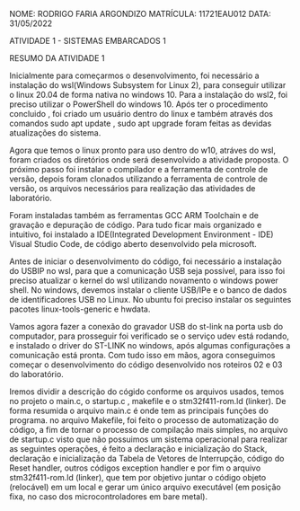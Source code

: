 NOME: RODRIGO FARIA ARGONDIZO
MATRÍCULA: 11721EAU012
DATA: 31/05/2022

ATIVIDADE 1 - SISTEMAS EMBARCADOS 1 


RESUMO DA ATIVIDADE 1

Inicialmente para começarmos o desenvolvimento, foi necessário a instalação do wsl(Windows Subsystem for Linux 2), para conseguir utilizar o linux 20.04 de forma nativa no windows 10. Para a instalação do wsl2, foi preciso utilizar o PowerShell do windows 10. Após ter o procedimento concluido , foi criado um usuário dentro do linux e também através dos comandos sudo apt update , sudo apt upgrade foram feitas as devidas atualizações do sistema. 

Agora que temos o linux pronto para uso dentro do w10, atráves do wsl, foram criados os diretórios onde será desenvolvido a atividade proposta. O próximo passo foi instalar o compilador e a ferramenta de controle de versão, depois foram clonados utilizando a ferramenta de controle de versão, os arquivos necessários para realização das atividades de laboratório.

Foram instaladas também as ferramentas GCC ARM Toolchain e de gravação e depuração de código. Para tudo ficar mais organizado e intuitivo, foi instalado a IDE(Integrated Development Environment - IDE) Visual Studio Code, de código aberto desenvolvido pela microsoft. 

Antes de iniciar o desenvolvimento do código, foi necessário a instalação do USBIP no wsl, para que a comunicação USB seja possível, para isso foi preciso atualizar o kernel do wsl utilizando novamento o windows power shell. No windows, devemos instalar o cliente  USB/IPe e o banco de dados de identificadores USB no Linux. No ubuntu foi preciso instalar os seguintes pacotes linux-tools-generic e hwdata.

Vamos agora fazer a conexão do gravador USB do st-link na porta usb do computador, para prosseguir foi verificado se o serviço udev está rodando, e instalado o driver do ST-LINK no windows, após algumas configurações a comunicação está pronta. Com tudo isso em mãos, agora conseguimos começar o desenvolvimento do código desenvolvido nos roteiros 02 e 03 do laboratório. 

Iremos dividir a descrição do cógido conforme os arquivos usados, temos no projeto o main.c, o startup.c , makefile e o stm32f411-rom.ld (linker). De forma resumida o arquivo main.c é onde tem as principais funções do programa. no arquivo Makefile, foi feito o processo de automatização do código, a fim de tornar o processo de compilação mais simples, no arquivo de startup.c visto que não possuimos um sistema operacional para realizar as seguintes operações, é feito a declaração e inicialização do Stack, declaração e inicialização da Tabela de Vetores de Interrupção, código do Reset handler, outros códigos exception handler e por fim o arquivo stm32f411-rom.ld (linker), que tem por objetivo juntar o código objeto (relocável) em um local e gerar um único arquivo executável (em posição fixa, no caso dos microcontroladores em bare metal).

